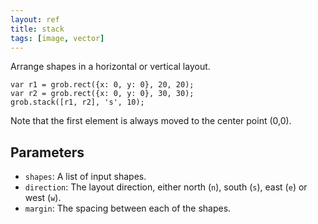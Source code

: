 ```yaml
---
layout: ref
title: stack
tags: [image, vector]
---
```

Arrange shapes in a horizontal or vertical layout.

    var r1 = grob.rect({x: 0, y: 0}, 20, 20);
    var r2 = grob.rect({x: 0, y: 0}, 30, 30);
    grob.stack([r1, r2], 's', 10);

Note that the first element is always moved to the center point (0,0).

## Parameters
- `shapes`: A list of input shapes.
- `direction`: The layout direction, either north (`n`), south (`s`), east (`e`) or west (`w`).
- `margin`: The spacing between each of the shapes.

